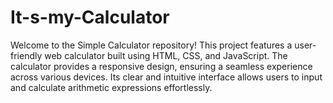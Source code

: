 # It-s-my-Calculator
Welcome to the Simple Calculator repository! This project features a user-friendly web calculator built using HTML, CSS, and JavaScript. The calculator provides a responsive design, ensuring a seamless experience across various devices. Its clear and intuitive interface allows users to input and calculate arithmetic expressions effortlessly. 
